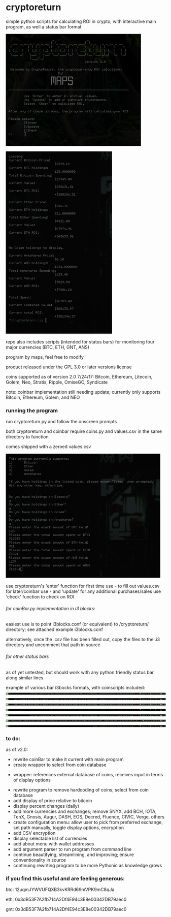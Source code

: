 # cryptoreturn
simple python scripts for calculating ROI in crypto, with interactive main program, as well a status bar format

![Screenshot](https://raw.githubusercontent.com/mistermaps/cryptoreturn/master/images/crTitle.png)

![Screenshot](https://raw.githubusercontent.com/mistermaps/cryptoreturn/master/images/crDemo3.png)

repo also includes scripts (intended for status bars) for monitoring four major currencies (BTC, ETH, GNT, ANS)

program by maps, feel free to modify

product released under the GPL 3.0 or later versions license

coins supported as of version 2.0 7/24/17:
Bitcoin, Ethereum, Litecoin, Golem, Neo, Stratis, Ripple, OmiseGO, Syndicate

note: coinbar implementation still needing update; currently only supports Bitcoin, Ethereum, Golem, and NEO
### running the program
run cryptoreturn.py and follow the onscreen prompts

both cryptoreturn and coinbar require coins.py and values.csv in the same directory to function

comes shipped with a zeroed values.csv

![Screenshot](https://raw.githubusercontent.com/mistermaps/cryptoreturn/master/images/crDemo2.png)

use cryptoreturn's 'enter' function for first time use - to fill out values.csv for later/coinbar use - and 'update' for any additional purchases/sales
use 'check' function to check on ROI

###### for coinBar.py implementation in i3 blocks:
easiest use is to point i3blocks.conf (or equivalent) to /cryptoreturn/ directory; see attached example i3blocks.conf

alternatively, once the .csv file has been filled out, copy the files to the .i3 directory and uncomment that path in source

###### for other status bars
as of yet untested, but should work with any python friendly status bar along similar lines

example of various bar i3bocks formats, with coinscripts included:
![Screenshot](https://raw.githubusercontent.com/mistermaps/cryptoreturn/master/images/crBarCoinROI.png)
![Screenshot](https://raw.githubusercontent.com/mistermaps/cryptoreturn/master/images/crBarAll.png)
![Screenshot](https://raw.githubusercontent.com/mistermaps/cryptoreturn/master/images/crBarAmountValue.png)
![Screenshot](https://raw.githubusercontent.com/mistermaps/cryptoreturn/master/images/crBarPerCoinValue.png)
![Screenshot](https://raw.githubusercontent.com/mistermaps/cryptoreturn/master/images/crBarPerCoinROI.png)
![Screenshot](https://raw.githubusercontent.com/mistermaps/cryptoreturn/master/images/crBarEverything.png)
![Screenshot](https://raw.githubusercontent.com/mistermaps/cryptoreturn/master/images/crBarTotalROI.png)

### to do:
as of v2.0:
- rewrite coinBar to make it current with main program
- create wrapper to select from coin database
+ wrapper: references external database of coins, receives input in terms of display options
- rewrite program to remove hardcoding of coins; select from coin database
- add display of price relative to bitcoin
- display percent changes (daily)
- add more currencies and exchanges; remove SNYX, add BCH, IOTA, TenX, Gnosis, Augur, DASH, EOS, Decred, Fluence, CIVIC, Verge, others
- create configuration menu: allow user to pick from preferred exchange, set path manually, toggle display options, encryption
- add CSV encryption
- display selectable list of currencies
- add about menu with wallet addresses
- add argument parser to run program from command line
- continue beautifying, streamlining, and improving; ensure conventionality in source
- continuing rewriting program to be more Pythonic as knowledge grows
### if you find this useful and are feeling generous:

btc: 12uqmJYWVUFQXB3kvKRRd69mVPK9mC8qJa

eth: 0x3dB53F7A2fb714A2Df4E94c3E8e00342DB79aec0

gnt: 0x3dB53F7A2fb714A2Df4E94c3E8e00342DB79aec0


